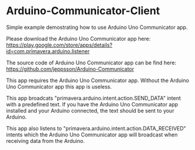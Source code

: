 Arduino-Communicator-Client
===========================

Simple example demostrating how to use Arduino Uno Communicator app.

Please download the Arduino Uno Communicator app here: https://play.google.com/store/apps/details?id=com.primavera.arduino.listener

The source code of Arduino Uno Communicator app can be find here: https://github.com/jeppsson/Arduino-Communicator

This app requires the Arduino Uno Communicator app. Without the Arduino Uno Communicator app this app is useless.

This app broadcats "primavera.arduino.intent.action.SEND_DATA" intent with a predefined text. If you have the Arduino Uno Communicator app installed and your Arduino connected, the text should be sent to your Arduino.

This app also listens to "primavera.arduino.intent.action.DATA_RECEIVED" intents which the Arduino Uno Communicator app will broadcast when receiving data from the Arduino.
